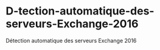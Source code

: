# D-tection-automatique-des-serveurs-Exchange-2016
Détection automatique des serveurs Exchange 2016
